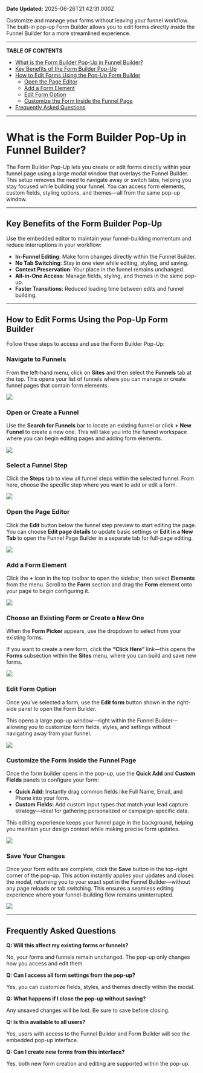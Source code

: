 **Date Updated:** 2025-06-26T21:42:31.000Z

Customize and manage your forms without leaving your funnel workflow. The built-in pop-up Form Builder allows you to edit forms directly inside the Funnel Builder for a more streamlined experience.

---

**TABLE OF CONTENTS**

* [What is the Form Builder Pop-Up in Funnel Builder?](#%E2%80%8B%E2%80%8BWhat-is-the-Form-Builder-Pop-Up-in-Funnel-Builder?)
* [Key Benefits of the Form Builder Pop-Up](#Key-Benefits-of-the-Form-Builder-Pop-Up)
* [How to Edit Forms Using the Pop-Up Form Builder](#How-to-Edit-Forms-Using-the-Pop-Up-Form-Builder)  
   * [Open the Page Editor](#Open-the-Page-Editor)  
   * [Add a Form Element](#Add-a-Form-Element)  
   * [Edit Form Option](#Edit-Form-Option)  
   * [Customize the Form Inside the Funnel Page](#Customize-the-Form-Inside-the-Funnel-Page)
* [Frequently Asked Questions](#Frequently-Asked-Questions)

---

# **What is the Form Builder Pop-Up in Funnel Builder?**

  
The Form Builder Pop-Up lets you create or edit forms directly within your funnel page using a large modal window that overlays the Funnel Builder. This setup removes the need to navigate away or switch tabs, helping you stay focused while building your funnel. You can access form elements, custom fields, styling options, and themes—all from the same pop-up window.

---

## **Key Benefits of the Form Builder Pop-Up**

  
Use the embedded editor to maintain your funnel-building momentum and reduce interruptions in your workflow:  
  
* **In-Funnel Editing**: Make form changes directly within the Funnel Builder.
* **No Tab Switching**: Stay in one view while editing, styling, and saving.
* **Context Preservation**: Your place in the funnel remains unchanged.
* **All-in-One Access**: Manage fields, styling, and themes in the same pop-up.
* **Faster Transitions**: Reduced loading time between edits and funnel building.

---

## **How to Edit Forms Using the Pop-Up Form Builder**

  
Follow these steps to access and use the Form Builder Pop-Up:

###   

### **Navigate to Funnels**

  
From the left-hand menu, click on **Sites** and then select the **Funnels** tab at the top. This opens your list of funnels where you can manage or create funnel pages that contain form elements.

  
![](https://s3.amazonaws.com/cdn.freshdesk.com/data/helpdesk/attachments/production/155048935733/original/aCWv-d_I7PuDucHFcwB7hLXoogwh5ZMpaw.png?1750948570)
  
  
### **Open or Create a Funnel**

  
Use the **Search for Funnels** bar to locate an existing funnel or click **\+ New Funnel** to create a new one. This will take you into the funnel workspace where you can begin editing pages and adding form elements.

  
![](https://s3.amazonaws.com/cdn.freshdesk.com/data/helpdesk/attachments/production/155048935756/original/qNDP0mdVai3YEpmvzT7GFlys4Mjb8LKH4w.png?1750948591)
  
  
### **Select a Funnel Step**

  
Click the **Steps** tab to view all funnel steps within the selected funnel. From here, choose the specific step where you want to add or edit a form.

  
![](https://s3.amazonaws.com/cdn.freshdesk.com/data/helpdesk/attachments/production/155048935775/original/7NsC41QzCA9JT3NfneeVWkVQg7dSDve2dw.png?1750948620)
  
  
### **Open the Page Editor**

  
Click the **Edit** button below the funnel step preview to start editing the page. You can choose **Edit page details** to update basic settings or **Edit in a New Tab** to open the Funnel Page Builder in a separate tab for full-page editing.

  
![](https://s3.amazonaws.com/cdn.freshdesk.com/data/helpdesk/attachments/production/155048935818/original/53D4_SCRwk5exbKD0OsxudpPLtjRQdh2Gg.png?1750948647)
  
  
### **Add a Form Element**

  
Click the **+** icon in the top toolbar to open the sidebar, then select **Elements** from the menu. Scroll to the **Form** section and drag the **Form** element onto your page to begin configuring it.

  
![](https://s3.amazonaws.com/cdn.freshdesk.com/data/helpdesk/attachments/production/155048935841/original/H2kN5ygX6ZYaqOIyRUyvbo-HJYJqwH1TzA.png?1750948678)
  
  
### **Choose an Existing Form or Create a New One**

  
When the **Form Picker** appears, use the dropdown to select from your existing forms.

If you want to create a new form, click the **“Click Here”** link—this opens the **Forms** subsection within the **Sites** menu, where you can build and save new forms.

  
![](https://s3.amazonaws.com/cdn.freshdesk.com/data/helpdesk/attachments/production/155048935876/original/R8QYx9u0QiPzhOmq7qWG39-dG7IojhNBpg.png?1750948709)
  
  
### **Edit Form Option**

  
Once you’ve selected a form, use the **Edit form** button shown in the right-side panel to open the Form Builder.

This opens a large pop-up window—right within the Funnel Builder—allowing you to customize form fields, styles, and settings without navigating away from your funnel.

  
![](https://s3.amazonaws.com/cdn.freshdesk.com/data/helpdesk/attachments/production/155048935890/original/5ILY-yEugwqvNoYkDQROx8OgLGh1aIycqQ.png?1750948732)
  
  
### **Customize the Form Inside the Funnel Page**

  
Once the form builder opens in the pop-up, use the **Quick Add** and **Custom Fields** panels to configure your form:  
  
* **Quick Add:** Instantly drag common fields like Full Name, Email, and Phone into your form.
* **Custom Fields:** Add custom input types that match your lead capture strategy—ideal for gathering personalized or campaign-specific data.

  
This editing experience keeps your funnel page in the background, helping you maintain your design context while making precise form updates.

  
![](https://s3.amazonaws.com/cdn.freshdesk.com/data/helpdesk/attachments/production/155048935936/original/WX3Nh1EHzcocgumGM_NwlrW8XB5V2DwrqQ.png?1750948771)
  
  
### **Save Your Changes**

  
Once your form edits are complete, click the **Save** button in the top-right corner of the pop-up. This action instantly applies your updates and closes the modal, returning you to your exact spot in the Funnel Builder—without any page reloads or tab switching. This ensures a seamless editing experience where your funnel-building flow remains uninterrupted.

  
![](https://s3.amazonaws.com/cdn.freshdesk.com/data/helpdesk/attachments/production/155048935962/original/-v3fFeR8m0BUpOHQHdxTvEsvW9_gWUs3fw.png?1750948800)

---

## **Frequently Asked Questions**

  
**Q: Will this affect my existing forms or funnels?**

No, your forms and funnels remain unchanged. The pop-up only changes how you access and edit them.

  
**Q: Can I access all form settings from the pop-up?**

Yes, you can customize fields, styles, and themes directly within the modal.

  
**Q: What happens if I close the pop-up without saving?**

Any unsaved changes will be lost. Be sure to save before closing.

  
**Q: Is this available to all users?**

Yes, users with access to the Funnel Builder and Form Builder will see the embedded pop-up interface.

  
**Q: Can I create new forms from this interface?**

Yes, both new form creation and editing are supported within the pop-up.